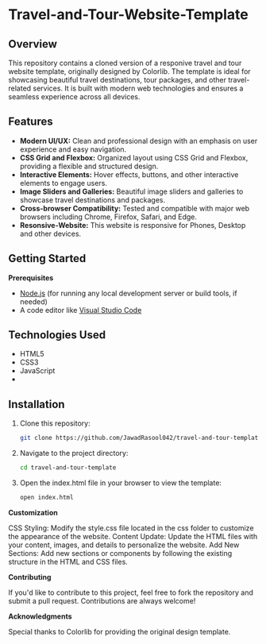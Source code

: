 # Travel-and-Tour-Website-Template

## Overview
This repository contains a cloned version of a responive travel and tour website template, originally designed by Colorlib. The template is ideal for showcasing beautiful travel destinations, tour packages, and other travel-related services. It is built with modern web technologies and ensures a seamless experience across all devices.

## Features
- **Modern UI/UX:** Clean and professional design with an emphasis on user experience and easy navigation.
- **CSS Grid and Flexbox:** Organized layout using CSS Grid and Flexbox, providing a flexible and structured design.
- **Interactive Elements:** Hover effects, buttons, and other interactive elements to engage users.
- **Image Sliders and Galleries:** Beautiful image sliders and galleries to showcase travel destinations and packages.
- **Cross-browser Compatibility:** Tested and compatible with major web browsers including Chrome, Firefox, Safari, and Edge.
- **Resonsive-Website:** This website is responsive for Phones, Desktop and other devices.

## Getting Started

**Prerequisites**
- [Node.js](https://nodejs.org/) (for running any local development server or build tools, if needed)
- A code editor like [Visual Studio Code](https://code.visualstudio.com/)
## Technologies Used

- HTML5
- CSS3
- JavaScript
- 
## Installation

1. Clone this repository:
   ```bash
   git clone https://github.com/JawadRasool042/travel-and-tour-template.git
2. Navigate to the project directory:
   ```bash
   cd travel-and-tour-template
3. Open the index.html file in your browser to view the template:
   ```bash
   open index.html
   
**Customization**

CSS Styling: Modify the style.css file located in the css folder to customize the appearance of the website.
Content Update: Update the HTML files with your content, images, and details to personalize the website.
Add New Sections: Add new sections or components by following the existing structure in the HTML and CSS files.

**Contributing**

If you'd like to contribute to this project, feel free to fork the repository and submit a pull request. Contributions are always welcome!

**Acknowledgments**

Special thanks to Colorlib for providing the original design template.
